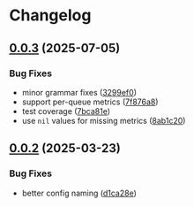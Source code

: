 # Changelog

## [0.0.3](https://github.com/newrushbolt/go-ethtool-metrics/compare/v0.0.2...v0.0.3) (2025-07-05)


### Bug Fixes

* minor grammar fixes ([3299ef0](https://github.com/newrushbolt/go-ethtool-metrics/commit/3299ef06d95883ef5e837af8e4f6faa664560120))
* support per-queue metrics ([7f876a8](https://github.com/newrushbolt/go-ethtool-metrics/commit/7f876a8570e4f882744589294a054b183e1773b4))
* test coverage ([7bca81e](https://github.com/newrushbolt/go-ethtool-metrics/commit/7bca81e3e435f7c34fb48ee546142507d3570ddf))
* use `nil` values for missing metrics ([8ab1c20](https://github.com/newrushbolt/go-ethtool-metrics/commit/8ab1c209b45872d2a3bc254d50b37590362a0faa))

## [0.0.2](https://github.com/newrushbolt/go-ethtool-metrics/compare/v0.0.1...v0.0.2) (2025-03-23)


### Bug Fixes

* better config naming ([d1ca28e](https://github.com/newrushbolt/go-ethtool-metrics/commit/d1ca28eb19e3e803cdc1569f58db0ed05c35401b))
